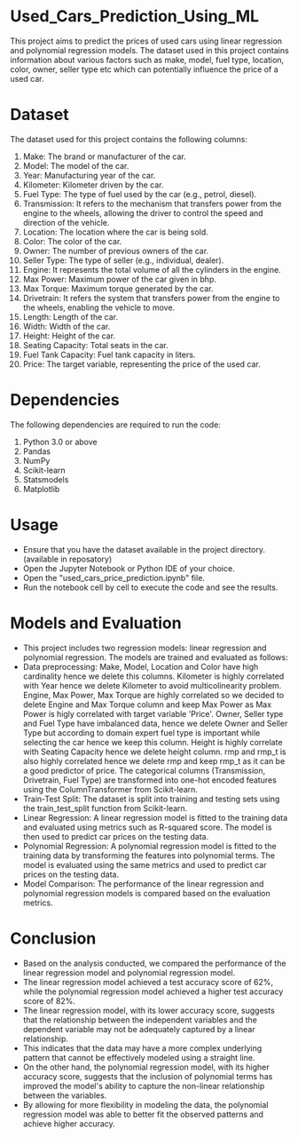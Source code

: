 # Used_Cars_Prediction_Using_ML
This project aims to predict the prices of used cars using linear regression and polynomial regression models. 
The dataset used in this project contains information about various factors such as make, model, fuel type, location, color, owner, seller type etc which can potentially influence the price of a used car.
# Dataset
The dataset used for this project contains the following columns:
1. Make: The brand or manufacturer of the car.
2. Model: The model of the car.
3. Year: Manufacturing year of the car.
4. Kilometer: Kilometer driven by the car.
5. Fuel Type: The type of fuel used by the car (e.g., petrol, diesel).
6. Transmission: It refers to the mechanism that transfers power from the engine to the wheels, allowing the driver to control the speed and direction of the vehicle.
7. Location: The location where the car is being sold.
8. Color: The color of the car.
9. Owner: The number of previous owners of the car.
10. Seller Type: The type of seller (e.g., individual, dealer).
11. Engine: It represents the total volume of all the cylinders in the engine.
12. Max Power: Maximum power of the car given in bhp.
13. Max Torque: Maximum torque generated by the car.
14. Drivetrain: It refers the system that transfers power from the engine to the wheels, enabling the vehicle to move.
15. Length: Length of the car.
16. Width: Width of the car.
17. Height: Height of the car.
18. Seating Capacity: Total seats in the car.
19. Fuel Tank Capacity: Fuel tank capacity in liters.
20. Price: The target variable, representing the price of the used car.
# Dependencies
The following dependencies are required to run the code:
1. Python 3.0 or above
2. Pandas
3. NumPy
4. Scikit-learn
5. Statsmodels
6. Matplotlib
# Usage
- Ensure that you have the dataset available in the project directory. (available in reposatory)
- Open the Jupyter Notebook or Python IDE of your choice.
- Open the "used_cars_price_prediction.ipynb" file.
- Run the notebook cell by cell to execute the code and see the results.
# Models and Evaluation
- This project includes two regression models: linear regression and polynomial regression. The models are trained and evaluated as follows:
- Data preprocessing: Make, Model, Location and Color have high cardinality hence we delete this columns. Kilometer is highly correlated with Year hence we delete Kilometer to avoid multicolinearity problem. Engine, Max Power, Max Torque are highly correlated so we decided to delete Engine and Max Torque column and keep Max Power as Max Power is higly correlated with target variable 'Price'. Owner, Seller type and Fuel Type have imbalanced data, hence we delete Owner and Seller Type but according to domain expert fuel type is important while selecting the car hence we keep this column. Height is highly correlate with Seating Capacity hence we delete height column. rmp and rmp_t is also highly correlated hence we delete rmp and keep rmp_t as it can be a good predictor of price. The categorical columns (Transmission, Drivetrain, Fuel Type) are transformed into one-hot encoded features using the ColumnTransformer from Scikit-learn.
- Train-Test Split: The dataset is split into training and testing sets using the train_test_split function from Scikit-learn.
- Linear Regression: A linear regression model is fitted to the training data and evaluated using metrics such as R-squared score. The model is then used to predict car prices on the testing data.
- Polynomial Regression: A polynomial regression model is fitted to the training data by transforming the features into polynomial terms. The model is evaluated using the same metrics and used to predict car prices on the testing data.
- Model Comparison: The performance of the linear regression and polynomial regression models is compared based on the evaluation metrics.
# Conclusion
- Based on the analysis conducted, we compared the performance of the linear regression model and polynomial regression model. 
- The linear regression model achieved a test accuracy score of 62%, while the polynomial regression model achieved a higher test accuracy score of 82%. 
- The linear regression model, with its lower accuracy score, suggests that the relationship between the independent variables and the dependent variable may not be adequately captured by a linear relationship. 
- This indicates that the data may have a more complex underlying pattern that cannot be effectively modeled using a straight line. 
- On the other hand, the polynomial regression model, with its higher accuracy score, suggests that the inclusion of polynomial terms has improved the model's ability to capture the non-linear relationship between the variables. 
- By allowing for more flexibility in modeling the data, the polynomial regression model was able to better fit the observed patterns and achieve higher accuracy.

